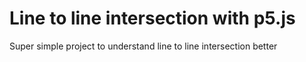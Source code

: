 # Line to line intersection with p5.js
Super simple project to understand line to line intersection better
